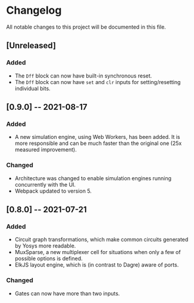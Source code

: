 # Changelog
All notable changes to this project will be documented in this file.

## [Unreleased]

### Added
- The `Dff` block can now have built-in synchronous reset.
- The `Dff` block can now have `set` and `clr` inputs for setting/resetting individual bits.

## [0.9.0] -- 2021-08-17

### Added
- A new simulation engine, using Web Workers, has been added. It is more responsible and can be much faster than the original one (25x measured improvement).

### Changed
- Architecture was changed to enable simulation engines running concurrently with the UI.
- Webpack updated to version 5.

## [0.8.0] -- 2021-07-21

### Added
- Circuit graph transformations, which make common circuits generated by Yosys more readable.
- MuxSparse, a new multiplexer cell for situations when only a few of possible options is defined.
- ElkJS layout engine, which is (in contrast to Dagre) aware of ports.

### Changed
- Gates can now have more than two inputs.

